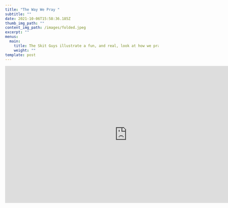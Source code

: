 ```yaml
---
title: "The Way We Pray "
subtitle: ""
date: 2021-10-06T15:58:36.185Z
thumb_img_path: ""
content_img_path: /images/folded.jpeg
excerpt: ""
menus:
  main:
    title: The Skit Guys illustrate a fun, and real, look at how we pray
    weight: ""
template: post
---
```

<iframe allowtransparency="true" title="Wistia video player" allowFullscreen frameborder="0" scrolling="no" class="wistia_embed" name="wistia_embed" src="https://fast.wistia.net/embed/iframe/4426de051d" width="800" height="450"></iframe>